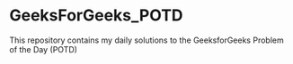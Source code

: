 # GeeksForGeeks_POTD
This repository contains my daily solutions to the GeeksforGeeks Problem of the Day (POTD)
